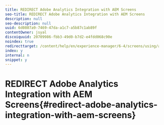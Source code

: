 ```yaml
---
title: REDIRECT Adobe Analytics Integration with AEM Screens
seo-title: REDIRECT Adobe Analytics Integration with AEM Screens
description: null
seo-description: null
uuid: 6d0807a9-7469-47da-a1c7-a5b87c1ab89f
contentOwner: jsyal
discoiquuid: 20709986-fbb3-49d0-b7d2-e4fdd068c90e
noindex: true
redirecttarget: /content/help/en/experience-manager/6-4/screens/using/adobe-analytics-integration-aem-screens
index: y
internal: n
snippet: y
---
```


# REDIRECT Adobe Analytics Integration with AEM Screens{#redirect-adobe-analytics-integration-with-aem-screens}

